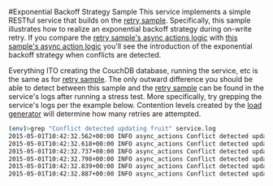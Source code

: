 #Exponential Backoff Strategy Sample
This service implements a simple RESTful service that
builds on the [retry sample](../retry).
Specifically, this sample illustrates how
to realize an exponential backoff strategy during on-write retry.
If you compare the [retry sample's async actions logic](../retry/async_actions.py)
with [this sample's async action logic](async_actions.py) you'll
see the introduction of the exponential backoff strategy when conflicts are detected.

Everything ITO creating the CouchDB database, running the service, etc
is the same as for [retry sample](../retry). The only outward difference
you should be able to detect between this sample and the [retry sample](../retry)
can be found in the service's logs after running a stress test.
More specifically, try grepping the service's logs per the example
below. Contention levels created by the [load generator](../loadgen) 
will determine how many retries are attempted.

```bash
(env)>grep "Conflict detected updating fruit" service.log
2015-05-01T10:42:32.562+00:00 INFO async_actions Conflict detected updating fruit '1ea993fd52754b6cb5264da70e93a03d' - waiting for a bit
2015-05-01T10:42:32.618+00:00 INFO async_actions Conflict detected updating fruit '1ea993fd52754b6cb5264da70e93a03d' - retrying update after waiting 55 ms
2015-05-01T10:42:32.737+00:00 INFO async_actions Conflict detected updating fruit 'dfd16c86bf2240cf9fc5cb6b2f9fb280' - waiting for a bit
2015-05-01T10:42:32.798+00:00 INFO async_actions Conflict detected updating fruit 'dfd16c86bf2240cf9fc5cb6b2f9fb280' - retrying update after waiting 60 ms
2015-05-01T10:42:32.839+00:00 INFO async_actions Conflict detected updating fruit 'dfd16c86bf2240cf9fc5cb6b2f9fb280' - waiting for a bit
2015-05-01T10:42:32.887+00:00 INFO async_actions Conflict detected updating fruit 'dfd16c86bf2240cf9fc5cb6b2f9fb280' - retrying update after waiting 47 ms
```
